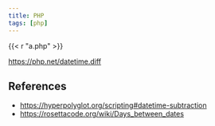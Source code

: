 ```yaml
---
title: PHP
tags: [php]
---
```


{{< r "a.php" >}}

<https://php.net/datetime.diff>

## References

- <https://hyperpolyglot.org/scripting#datetime-subtraction>
- <https://rosettacode.org/wiki/Days_between_dates>

